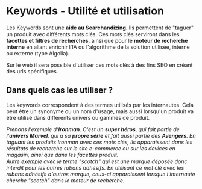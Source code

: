 # Keywords - Utilité et utilisation

Les Keywords sont une **aide au Searchandizing**.
Ils permettent de "taguer" un produit avec différents mots clés. Ces mots clés serviront dans les **facettes et filtres de recherches**, ainsi que pour le **moteur de recherche interne** en allant enrichir l'IA ou l'algorithme de la solution utilisée, interne ou externe (type Algolia).

Sur le web il sera possible d'utiliser ces mots clés à des fins SEO en créant des urls spécifiques.

## Dans quels cas les utiliser ?
Les keywords correspondent à des termes utilisés par les internautes. Cela peut être un synonyme ou un nom d'usage, mais aussi lorsqu'un produit va être utilisé dans différents univers ou gammes de produit. 

_Prenons l'exemple d'**Ironman**. C'est un **super héros**, qui fait partie de l'**univers Marvel**, qui a sa **propre série** et fait aussi partie des **Avengers**. En taguant les produits Ironman avec ces mots clés, ils apparaissent dans les résultats de recherche sur le site e-commerce ou sur les devices en magasin, ainsi que dans les facettes produit.  
Autre exemple avec le terme "scotch" qui est une marque déposée donc interdit pour les autres rubans adhésifs. En utilisant ce mot clé avec les rubans adhésifs d'autres marque, ceux-ci apparaissent lorsque l'internaute cherche "scotch" dans le moteur de recherche._
